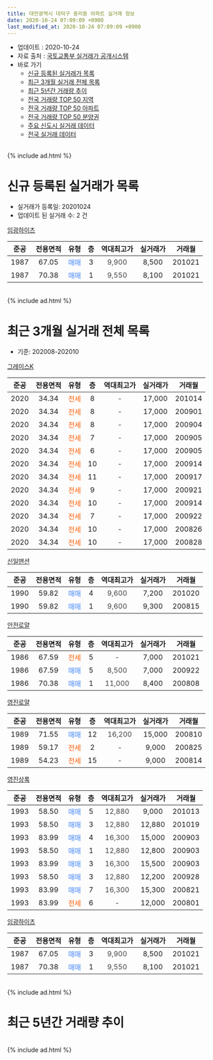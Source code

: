 ```yaml
---
title: 대전광역시 대덕구 중리동 아파트 실거래 정보
date: 2020-10-24 07:09:09 +0900
last_modified_at: 2020-10-24 07:09:09 +0900
---
```


* 업데이트 : 2020-10-24
* 자료 출처 : [국토교통부 실거래가 공개시스템](http://rt.molit.go.kr)
* 바로 가기
    * [신규 등록된 실거래가 목록](#신규-등록된-실거래가-목록)
    * [최근 3개월 실거래 전체 목록](#최근-3개월-실거래-전체-목록)
    * [최근 5년간 거래량 추이](#최근-5년간-거래량-추이)
    * [전국 거래량 TOP 50 지역](https://inasie.github.io/apt-trade-info/최근-3개월-전국에서-가장-거래가-많이-발생한-지역)
    * [전국 거래량 TOP 50 아파트](https://inasie.github.io/apt-trade-info/최근-3개월-전국에서-가장-거래가-많이-발생한-아파트)
    * [전국 거래량 TOP 50 분양권](https://inasie.github.io/apt-trade-info/최근-3개월-전국에서-가장-거래가-많이-발생한-분양권)
    * [주요 신도시 실거래 데이터](https://inasie.github.io/apt-trade-info/주요-신도시)
    * [전국 실거래 데이터](https://inasie.github.io/apt-trade-info/전국)
<br>
{% include ad.html %}
<br>

# 신규 등록된 실거래가 목록
* 실거래가 등록일: 20201024
* 업데이트 된 실거래 수: 2 건


[임광하이츠](https://search.naver.com/search.naver?query=%EB%8C%80%EC%A0%84%EA%B4%91%EC%97%AD%EC%8B%9C+%EB%8C%80%EB%8D%95%EA%B5%AC+%EC%A4%91%EB%A6%AC%EB%8F%99+%EC%9E%84%EA%B4%91%ED%95%98%EC%9D%B4%EC%B8%A0)

|준공|전용면적|유형|층|역대최고가|실거래가|거래월|
|:---:|:---:|:---:|:---:|:---:|:---:|:---:|
|1987|67.05|<span style="color:#4285f3">매매</span>|3|<span style="color:#444444">9,900</span>|8,500|201021|
|1987|70.38|<span style="color:#4285f3">매매</span>|1|<span style="color:#444444">9,550</span>|8,100|201021|


<br>
{% include ad.html %}
<br>

# 최근 3개월 실거래 전체 목록
* 기준: 202008-202010


[그레이스K](https://search.naver.com/search.naver?query=%EB%8C%80%EC%A0%84%EA%B4%91%EC%97%AD%EC%8B%9C+%EB%8C%80%EB%8D%95%EA%B5%AC+%EC%A4%91%EB%A6%AC%EB%8F%99+%EA%B7%B8%EB%A0%88%EC%9D%B4%EC%8A%A4K)

|준공|전용면적|유형|층|역대최고가|실거래가|거래월|
|:---:|:---:|:---:|:---:|:---:|:---:|:---:|
|2020|34.34|<span style="color:#ff5a00">전세</span>|8|<span style="color:#444444">-</span>|17,000|201014|
|2020|34.34|<span style="color:#ff5a00">전세</span>|8|<span style="color:#444444">-</span>|17,000|200901|
|2020|34.34|<span style="color:#ff5a00">전세</span>|8|<span style="color:#444444">-</span>|17,000|200904|
|2020|34.34|<span style="color:#ff5a00">전세</span>|7|<span style="color:#444444">-</span>|17,000|200905|
|2020|34.34|<span style="color:#ff5a00">전세</span>|6|<span style="color:#444444">-</span>|17,000|200905|
|2020|34.34|<span style="color:#ff5a00">전세</span>|10|<span style="color:#444444">-</span>|17,000|200914|
|2020|34.34|<span style="color:#ff5a00">전세</span>|11|<span style="color:#444444">-</span>|17,000|200917|
|2020|34.34|<span style="color:#ff5a00">전세</span>|9|<span style="color:#444444">-</span>|17,000|200921|
|2020|34.34|<span style="color:#ff5a00">전세</span>|10|<span style="color:#444444">-</span>|17,000|200914|
|2020|34.34|<span style="color:#ff5a00">전세</span>|7|<span style="color:#444444">-</span>|17,000|200922|
|2020|34.34|<span style="color:#ff5a00">전세</span>|10|<span style="color:#444444">-</span>|17,000|200826|
|2020|34.34|<span style="color:#ff5a00">전세</span>|10|<span style="color:#444444">-</span>|17,000|200828|

[신일맨션](https://search.naver.com/search.naver?query=%EB%8C%80%EC%A0%84%EA%B4%91%EC%97%AD%EC%8B%9C+%EB%8C%80%EB%8D%95%EA%B5%AC+%EC%A4%91%EB%A6%AC%EB%8F%99+%EC%8B%A0%EC%9D%BC%EB%A7%A8%EC%85%98)

|준공|전용면적|유형|층|역대최고가|실거래가|거래월|
|:---:|:---:|:---:|:---:|:---:|:---:|:---:|
|1990|59.82|<span style="color:#4285f3">매매</span>|4|<span style="color:#444444">9,600</span>|7,200|201020|
|1990|59.82|<span style="color:#4285f3">매매</span>|1|<span style="color:#444444">9,600</span>|9,300|200815|

[안전로얄](https://search.naver.com/search.naver?query=%EB%8C%80%EC%A0%84%EA%B4%91%EC%97%AD%EC%8B%9C+%EB%8C%80%EB%8D%95%EA%B5%AC+%EC%A4%91%EB%A6%AC%EB%8F%99+%EC%95%88%EC%A0%84%EB%A1%9C%EC%96%84)

|준공|전용면적|유형|층|역대최고가|실거래가|거래월|
|:---:|:---:|:---:|:---:|:---:|:---:|:---:|
|1986|67.59|<span style="color:#ff5a00">전세</span>|5|<span style="color:#444444">-</span>|7,000|201021|
|1986|67.59|<span style="color:#4285f3">매매</span>|5|<span style="color:#444444">8,500</span>|7,000|200922|
|1986|70.38|<span style="color:#4285f3">매매</span>|1|<span style="color:#444444">11,000</span>|8,400|200808|

[영진로얄](https://search.naver.com/search.naver?query=%EB%8C%80%EC%A0%84%EA%B4%91%EC%97%AD%EC%8B%9C+%EB%8C%80%EB%8D%95%EA%B5%AC+%EC%A4%91%EB%A6%AC%EB%8F%99+%EC%98%81%EC%A7%84%EB%A1%9C%EC%96%84)

|준공|전용면적|유형|층|역대최고가|실거래가|거래월|
|:---:|:---:|:---:|:---:|:---:|:---:|:---:|
|1989|71.55|<span style="color:#4285f3">매매</span>|12|<span style="color:#444444">16,200</span>|15,000|200810|
|1989|59.17|<span style="color:#ff5a00">전세</span>|2|<span style="color:#444444">-</span>|9,000|200825|
|1989|54.23|<span style="color:#ff5a00">전세</span>|15|<span style="color:#444444">-</span>|9,000|200814|

[영진상록](https://search.naver.com/search.naver?query=%EB%8C%80%EC%A0%84%EA%B4%91%EC%97%AD%EC%8B%9C+%EB%8C%80%EB%8D%95%EA%B5%AC+%EC%A4%91%EB%A6%AC%EB%8F%99+%EC%98%81%EC%A7%84%EC%83%81%EB%A1%9D)

|준공|전용면적|유형|층|역대최고가|실거래가|거래월|
|:---:|:---:|:---:|:---:|:---:|:---:|:---:|
|1993|58.50|<span style="color:#4285f3">매매</span>|5|<span style="color:#444444">12,880</span>|9,000|201013|
|1993|58.50|<span style="color:#4285f3">매매</span>|3|<span style="color:#444444">12,880</span>|12,880|201019|
|1993|83.99|<span style="color:#4285f3">매매</span>|4|<span style="color:#444444">16,300</span>|15,000|200903|
|1993|58.50|<span style="color:#4285f3">매매</span>|1|<span style="color:#444444">12,880</span>|12,800|200903|
|1993|83.99|<span style="color:#4285f3">매매</span>|3|<span style="color:#444444">16,300</span>|15,500|200903|
|1993|58.50|<span style="color:#4285f3">매매</span>|3|<span style="color:#444444">12,880</span>|12,200|200928|
|1993|83.99|<span style="color:#4285f3">매매</span>|7|<span style="color:#444444">16,300</span>|15,300|200821|
|1993|83.99|<span style="color:#ff5a00">전세</span>|6|<span style="color:#444444">-</span>|12,000|200801|

[임광하이츠](https://search.naver.com/search.naver?query=%EB%8C%80%EC%A0%84%EA%B4%91%EC%97%AD%EC%8B%9C+%EB%8C%80%EB%8D%95%EA%B5%AC+%EC%A4%91%EB%A6%AC%EB%8F%99+%EC%9E%84%EA%B4%91%ED%95%98%EC%9D%B4%EC%B8%A0)

|준공|전용면적|유형|층|역대최고가|실거래가|거래월|
|:---:|:---:|:---:|:---:|:---:|:---:|:---:|
|1987|67.05|<span style="color:#4285f3">매매</span>|3|<span style="color:#444444">9,900</span>|8,500|201021|
|1987|70.38|<span style="color:#4285f3">매매</span>|1|<span style="color:#444444">9,550</span>|8,100|201021|


<br>
{% include ad.html %}
<br>

# 최근 5년간 거래량 추이


<div style="width:100%;">
    <canvas id="deal_progress" height="200"></canvas>
</div>

<script>
new Chart(document.getElementById("deal_progress"), {
    type: 'line',
    data: {
        labels: ['201510','201511','201512','201601','201602','201603','201604','201605','201606','201607','201608','201609','201610','201611','201612','201701','201702','201703','201704','201705','201706','201707','201708','201709','201710','201711','201712','201801','201802','201803','201804','201805','201806','201807','201808','201809','201810','201811','201812','201901','201902','201903','201904','201905','201906','201907','201908','201909','201910','201911','201912','202001','202002','202003','202004','202005','202006','202007','202008','202009','202010'],
        datasets: [{
            label: '매매',
            pointRadius: 1,
            data: [6, 6, 4, 5, 4, 5, 10, 5, 1, 2, 1, 8, 7, 9, 2, 4, 5, 7, 5, 5, 5, 5, 6, 6, 2, 8, 7, 9, 4, 3, 3, 0, 1, 6, 5, 3, 4, 3, 2, 2, 3, 4, 6, 1, 6, 4, 4, 2, 4, 2, 2, 4, 4, 4, 11, 8, 14, 9, 4, 5, 5],
            borderColor: "rgba(255, 201, 14, 1)",
            backgroundColor: "rgba(255, 201, 14, 0.5)",
            fill: false,
            lineTension: 0
        },{
            label: '전월세',
            pointRadius: 1,
            data: [1, 2, 2, 0, 1, 3, 1, 4, 2, 4, 0, 2, 4, 0, 2, 1, 5, 3, 2, 0, 4, 2, 5, 1, 2, 3, 3, 1, 9, 0, 1, 2, 2, 1, 1, 1, 3, 1, 2, 4, 2, 3, 3, 3, 3, 4, 3, 0, 0, 1, 0, 0, 3, 1, 0, 1, 2, 4, 5, 9, 2],
            borderColor: "rgba(0, 141, 185, 1)",
            backgroundColor: "rgba(0, 141, 185, 0.5)",
            fill: false,
            lineTension: 0
        }
        ]
    },
    options: {
        responsive: true,
        title: {
            display: false
        },
        tooltips: {
            mode: 'index',
            intersect: false
        },
        hover: {
            mode: 'nearest',
            intersect: true
        },
        scales: {
            xAxes: [{
                display: true,
                scaleLabel: {
                    display: true,
                    labelString: '년/월'
                }
            }],
            yAxes: [{
                display: true,
                ticks: {
                    suggestedMin: 0,
                },
                scaleLabel: {
                    display: true,
                    labelString: '실거래 수'
                }
            }]
        }
    }
});

</script>


<br>
{% include ad.html %}
<br>

